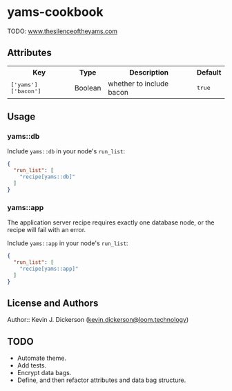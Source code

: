 yams-cookbook
=============

TODO: www.thesilenceoftheyams.com

Attributes
----------

<table>
  <tr>
    <th>Key</th>
    <th>Type</th>
    <th>Description</th>
    <th>Default</th>
  </tr>
  <tr>
    <td><tt>['yams']['bacon']</tt></td>
    <td>Boolean</td>
    <td>whether to include bacon</td>
    <td><tt>true</tt></td>
  </tr>
</table>

Usage
-----

### yams::db

Include `yams::db` in your node's `run_list`:

```json
{
  "run_list": [
    "recipe[yams::db]"
  ]
}
```

### yams::app

The application server recipe requires exactly one database node, or the recipe will fail with an error.

Include `yams::app` in your node's `run_list`:

```json
{
  "run_list": [
    "recipe[yams::app]"
  ]
}
```

License and Authors
-------------------

Author:: Kevin J. Dickerson (kevin.dickerson@loom.technology)

TODO
----

-	Automate theme.
-	Add tests.
-	Encrypt data bags.
-	Define, and then refactor attributes and data bag structure.
